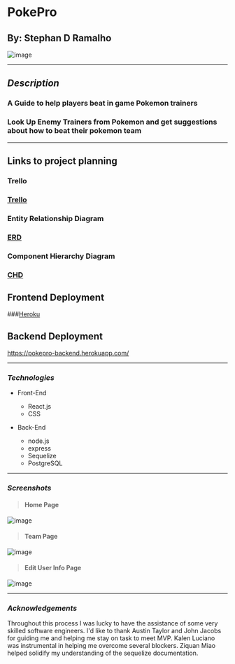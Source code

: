 # PokePro

## By: Stephan D Ramalho

![image](https://static.wikia.nocookie.net/essentialsdocs/images/7/70/Battle.png/revision/latest?cb=20220523172438)

---

## **_Description_**

### A Guide to help players beat in game Pokemon trainers

### Look Up Enemy Trainers from Pokemon and get suggestions about how to beat their pokemon team

---

## Links to project planning

### Trello

### [Trello](https://trello.com/invite/b/d0dFEbUH/ATTI4f846c46dd6e3feb29998a1bcd0130e776CC5110/pokepro)

### Entity Relationship Diagram

### [ERD](https://drive.google.com/file/d/1bVib3yEXGURQw47KOdkGip73ZqRW_z0b/view?usp=sharing)

### Component Hierarchy Diagram

### [CHD](https://lucid.app/lucidchart/994fa1e3-55bf-4fad-8ba1-8df064ef55b9/edit?viewport_loc=48%2C352%2C1365%2C763%2C0_0&invitationId=inv_2fbd633e-55a8-4c00-8adb-50a982dce5e3)

## Frontend Deployment

###[Heroku](https://pokepro-frontend.herokuapp.com/)

## Backend Deployment

<https://pokepro-backend.herokuapp.com/>

---

### **_*Technologies*_**

- Front-End

  - React.js
  - CSS

- Back-End

  - node.js
  - express
  - Sequelize
  - PostgreSQL

---

### **_Screenshots_**

> #### **Home Page**

![image](https://i.imgur.com/KHzfbsY.png)

> #### **Team Page**

![image](https://i.imgur.com/PY0Io9s.png)

> #### **Edit User Info Page**

![image](https://i.imgur.com/57IsNXc.png)

---

### **_Acknowledgements_**

Throughout this process I was lucky to have the assistance of some very skilled software engineers. I'd like to thank Austin Taylor and John Jacobs for guiding me and helping me stay on task to meet MVP. Kalen Luciano was instrumental in helping me overcome several blockers. Ziquan Miao helped solidify my understanding of the sequelize documentation.
